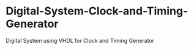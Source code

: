 # Digital-System-Clock-and-Timing-Generator
 Digital System using VHDL for Clock and Timing Generator

